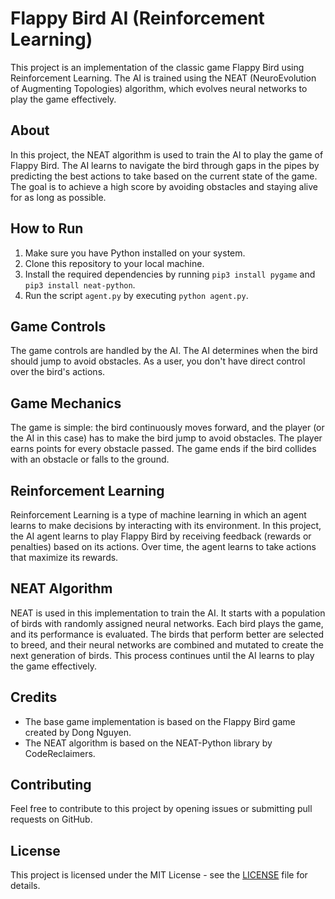 # Flappy Bird AI (Reinforcement Learning)

This project is an implementation of the classic game Flappy Bird using Reinforcement Learning. The AI is trained using the NEAT (NeuroEvolution of Augmenting Topologies) algorithm, which evolves neural networks to play the game effectively.

## About

In this project, the NEAT algorithm is used to train the AI to play the game of Flappy Bird. The AI learns to navigate the bird through gaps in the pipes by predicting the best actions to take based on the current state of the game. The goal is to achieve a high score by avoiding obstacles and staying alive for as long as possible.

## How to Run

1. Make sure you have Python installed on your system.
2. Clone this repository to your local machine.
3. Install the required dependencies by running `pip3 install pygame` and `pip3 install neat-python`.
4. Run the script `agent.py` by executing `python agent.py`.

## Game Controls

The game controls are handled by the AI. The AI determines when the bird should jump to avoid obstacles. As a user, you don't have direct control over the bird's actions.

## Game Mechanics

The game is simple: the bird continuously moves forward, and the player (or the AI in this case) has to make the bird jump to avoid obstacles. The player earns points for every obstacle passed. The game ends if the bird collides with an obstacle or falls to the ground.

## Reinforcement Learning

Reinforcement Learning is a type of machine learning in which an agent learns to make decisions by interacting with its environment. In this project, the AI agent learns to play Flappy Bird by receiving feedback (rewards or penalties) based on its actions. Over time, the agent learns to take actions that maximize its rewards.

## NEAT Algorithm

NEAT is used in this implementation to train the AI. It starts with a population of birds with randomly assigned neural networks. Each bird plays the game, and its performance is evaluated. The birds that perform better are selected to breed, and their neural networks are combined and mutated to create the next generation of birds. This process continues until the AI learns to play the game effectively.

## Credits

- The base game implementation is based on the Flappy Bird game created by Dong Nguyen.
- The NEAT algorithm is based on the NEAT-Python library by CodeReclaimers.

## Contributing

Feel free to contribute to this project by opening issues or submitting pull requests on GitHub.

## License

This project is licensed under the MIT License - see the [LICENSE](LICENSE) file for details.
